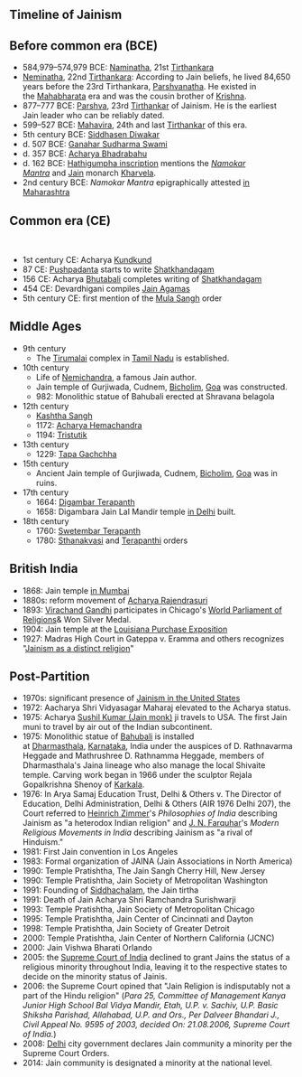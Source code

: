 <h2> Timeline of Jainism</h2>

<h2><span id="Before_common_era_(BCE)" class="mw-headline">Before common era (BCE)</span></h2>
<ul>
<li>584,979&ndash;574,979 BCE:&nbsp;<a title="Naminatha" href="https://en.wikipedia.org/wiki/Naminatha">Naminatha</a>, 21st&nbsp;<a title="Tirthankara" href="https://en.wikipedia.org/wiki/Tirthankara">Tirthankara</a><sup id="cite_ref-1" class="reference"></sup><sup id="cite_ref-2" class="reference"></sup></li>
<li><a title="Neminatha" href="https://en.wikipedia.org/wiki/Neminatha">Neminatha</a>, 22nd&nbsp;<a title="Tirthankara" href="https://en.wikipedia.org/wiki/Tirthankara">Tirthankara</a>: According to Jain beliefs, he lived 84,650 years before the 23rd Tirthankara,&nbsp;<a title="Parshvanatha" href="https://en.wikipedia.org/wiki/Parshvanatha">Parshvanatha</a>.<sup id="cite_ref-FOOTNOTEZimmer1953226_3-0" class="reference"></sup>&nbsp;He existed in the&nbsp;<a title="Mahabharata" href="https://en.wikipedia.org/wiki/Mahabharata">Mahabharata</a>&nbsp;era and was the cousin brother of&nbsp;<a title="Krishna" href="https://en.wikipedia.org/wiki/Krishna">Krishna</a>.<sup id="cite_ref-4" class="reference"></sup></li>
<li>877&ndash;777 BCE:&nbsp;<a class="mw-redirect" title="Parshva" href="https://en.wikipedia.org/wiki/Parshva">Parshva</a>, 23rd&nbsp;<a class="mw-redirect" title="Tirthankar" href="https://en.wikipedia.org/wiki/Tirthankar">Tirthankar</a>&nbsp;of Jainism. He is the earliest Jain leader who can be reliably dated.<sup id="cite_ref-5" class="reference"></sup><sup id="cite_ref-6" class="reference"></sup><sup id="cite_ref-7" class="reference"></sup><sup id="cite_ref-8" class="reference"></sup></li>
<li>599&ndash;527 BCE:&nbsp;<a title="Mahavira" href="https://en.wikipedia.org/wiki/Mahavira">Mahavira</a>, 24th and last&nbsp;<a class="mw-redirect" title="Tirthankar" href="https://en.wikipedia.org/wiki/Tirthankar">Tirthankar</a>&nbsp;of this era.<sup id="cite_ref-9" class="reference"></sup></li>
<li>5th century BCE:&nbsp;<a class="mw-redirect" title="Siddhasen Diwakar" href="https://en.wikipedia.org/wiki/Siddhasen_Diwakar">Siddhasen Diwakar</a></li>
<li>d. 507 BCE:&nbsp;<a class="mw-redirect" title="Ganahar Sudharma Swami" href="https://en.wikipedia.org/wiki/Ganahar_Sudharma_Swami">Ganahar Sudharma Swami</a></li>
<li>d. 357 BCE:&nbsp;<a class="mw-redirect" title="Acharya Bhadrabahu" href="https://en.wikipedia.org/wiki/Acharya_Bhadrabahu">Acharya Bhadrabahu</a></li>
<li>d. 162 BCE:&nbsp;<a title="Hathigumpha inscription" href="https://en.wikipedia.org/wiki/Hathigumpha_inscription">Hathigumpha inscription</a>&nbsp;mentions the&nbsp;<em><a title="Namokar Mantra" href="https://en.wikipedia.org/wiki/Namokar_Mantra">Namokar Mantra</a></em>&nbsp;and&nbsp;<a class="mw-redirect" title="Jain" href="https://en.wikipedia.org/wiki/Jain">Jain</a>&nbsp;monarch&nbsp;<a class="mw-redirect" title="Kharvela" href="https://en.wikipedia.org/wiki/Kharvela">Kharvela</a>.<sup id="cite_ref-10" class="reference"></sup><sup id="cite_ref-11" class="reference"></sup><sup id="cite_ref-FOOTNOTECort200939-41_12-0" class="reference"></sup></li>
<li>2nd century BCE:&nbsp;<em>Namokar Mantra</em>&nbsp;epigraphically attested&nbsp;<a class="mw-redirect" title="Jains of Maharashtra" href="https://en.wikipedia.org/wiki/Jains_of_Maharashtra">in Maharashtra</a></li>
</ul>
<h2><span id="Common_era_.28CE.29"></span><span id="Common_era_(CE)" class="mw-headline">Common era (CE)</span></h2>
<div class="thumb tright">&nbsp;</div>
<ul>
<li>1st century CE: Acharya&nbsp;<a class="mw-redirect" title="Kundkund" href="https://en.wikipedia.org/wiki/Kundkund">Kundkund</a></li>
<li>87 CE:&nbsp;<a title="Pushpadanta" href="https://en.wikipedia.org/wiki/Pushpadanta">Pushpadanta</a>&nbsp;starts to write&nbsp;<a class="mw-redirect" title="Shatkhandagam" href="https://en.wikipedia.org/wiki/Shatkhandagam">Shatkhandagam</a></li>
<li>156 CE: Acharya&nbsp;<a title="Bhutabali" href="https://en.wikipedia.org/wiki/Bhutabali">Bhutabali</a>&nbsp;completes writing of&nbsp;<a class="mw-redirect" title="Shatkhandagam" href="https://en.wikipedia.org/wiki/Shatkhandagam">Shatkhandagam</a></li>
<li>454 CE: Devardhigani compiles&nbsp;<a class="mw-redirect" title="Jain Agamas" href="https://en.wikipedia.org/wiki/Jain_Agamas">Jain Agamas</a></li>
<li>5th century CE: first mention of the&nbsp;<a class="mw-redirect" title="Mula Sangh" href="https://en.wikipedia.org/wiki/Mula_Sangh">Mula Sangh</a>&nbsp;order</li>
</ul>
<h2><span id="Middle_Ages" class="mw-headline">Middle Ages</span></h2>
<ul>
<li>9th century
<ul>
<li>The&nbsp;<a title="Tirumalai (Jain complex)" href="https://en.wikipedia.org/wiki/Tirumalai_(Jain_complex)">Tirumalai</a>&nbsp;complex in&nbsp;<a title="Tamil Nadu" href="https://en.wikipedia.org/wiki/Tamil_Nadu">Tamil Nadu</a>&nbsp;is established.</li>
</ul>
</li>
<li>10th century
<ul>
<li>Life of&nbsp;<a title="Nemichandra" href="https://en.wikipedia.org/wiki/Nemichandra">Nemichandra</a>, a famous Jain author.</li>
<li>Jain temple of Gurjiwada, Cudnem,&nbsp;<a title="Bicholim" href="https://en.wikipedia.org/wiki/Bicholim">Bicholim</a>,&nbsp;<a title="Goa" href="https://en.wikipedia.org/wiki/Goa">Goa</a>&nbsp;was constructed.<sup id="cite_ref-FOOTNOTEKerkarTNN2014_13-0" class="reference"></sup></li>
<li>982: Monolithic statue of Bahubali erected at Shravana belagola</li>
</ul>
</li>
<li>12th century
<ul>
<li><a class="mw-redirect" title="Kashtha Sangh" href="https://en.wikipedia.org/wiki/Kashtha_Sangh">Kashtha Sangh</a></li>
<li>1172:&nbsp;<a class="mw-redirect" title="Acharya Hemachandra" href="https://en.wikipedia.org/wiki/Acharya_Hemachandra">Acharya Hemachandra</a></li>
<li>1194:&nbsp;<a class="mw-redirect" title="Tristutik" href="https://en.wikipedia.org/wiki/Tristutik">Tristutik</a></li>
</ul>
</li>
<li>13th century
<ul>
<li>1229:&nbsp;<a class="mw-redirect" title="Tapa Gachchha" href="https://en.wikipedia.org/wiki/Tapa_Gachchha">Tapa Gachchha</a></li>
</ul>
</li>
<li>15th century
<ul>
<li>Ancient Jain temple of Gurjiwada, Cudnem,&nbsp;<a title="Bicholim" href="https://en.wikipedia.org/wiki/Bicholim">Bicholim</a>,&nbsp;<a title="Goa" href="https://en.wikipedia.org/wiki/Goa">Goa</a>&nbsp;was in ruins.<sup id="cite_ref-FOOTNOTEKerkarTNN2014_13-1" class="reference"></sup></li>
</ul>
</li>
<li>17th century
<ul>
<li>1664:&nbsp;<a class="mw-redirect" title="Digambar Terapanth" href="https://en.wikipedia.org/wiki/Digambar_Terapanth">Digambar Terapanth</a></li>
<li>1658: Digambara Jain Lal Mandir temple&nbsp;<a title="Jainism in Delhi" href="https://en.wikipedia.org/wiki/Jainism_in_Delhi">in Delhi</a>&nbsp;built.</li>
</ul>
</li>
<li>18th century
<ul>
<li>1760:&nbsp;<a class="mw-redirect" title="Swetembar Terapanth" href="https://en.wikipedia.org/wiki/Swetembar_Terapanth">Swetembar Terapanth</a></li>
<li>1780:&nbsp;<a class="mw-redirect" title="Sthanakvasi" href="https://en.wikipedia.org/wiki/Sthanakvasi">Sthanakvasi</a>&nbsp;and&nbsp;<a class="mw-redirect" title="Svetambar Terapanth" href="https://en.wikipedia.org/wiki/Svetambar_Terapanth">Terapanthi</a>&nbsp;orders</li>
</ul>
</li>
</ul>
<h2><span id="British_India" class="mw-headline">British India</span></h2>
<ul>
<li>1868: Jain temple&nbsp;<a title="Jainism in Mumbai" href="https://en.wikipedia.org/wiki/Jainism_in_Mumbai">in Mumbai</a></li>
<li>1880s: reform movement of&nbsp;<a class="mw-redirect" title="Acharya Rajendrasuri" href="https://en.wikipedia.org/wiki/Acharya_Rajendrasuri">Acharya Rajendrasuri</a></li>
<li>1893:&nbsp;<a class="mw-redirect" title="Virachand Gandhi" href="https://en.wikipedia.org/wiki/Virachand_Gandhi">Virachand Gandhi</a>&nbsp;participates in Chicago's&nbsp;<a class="mw-redirect" title="World Parliament of Religions" href="https://en.wikipedia.org/wiki/World_Parliament_of_Religions">World Parliament of Religions</a>&amp; Won Silver Medal.</li>
<li>1904: Jain temple at the&nbsp;<a title="Louisiana Purchase Exposition" href="https://en.wikipedia.org/wiki/Louisiana_Purchase_Exposition">Louisiana Purchase Exposition</a></li>
<li>1927: Madras High Court in Gateppa v. Eramma and others recognizes "<a title="Legal status of Jainism as a distinct religion in India" href="https://en.wikipedia.org/wiki/Legal_status_of_Jainism_as_a_distinct_religion_in_India">Jainism as a distinct religion</a>"</li>
</ul>
<h2><span id="Post-Partition" class="mw-headline">Post-Partition</span></h2>
<ul>
<li>1970s: significant presence of&nbsp;<a title="Jainism in the United States" href="https://en.wikipedia.org/wiki/Jainism_in_the_United_States">Jainism in the United States</a></li>
<li>1972: Aacharya Shri Vidyasagar Maharaj elevated to the Acharya status.</li>
<li>1975: Acharya&nbsp;<a title="Sushil Kumar (Jain monk)" href="https://en.wikipedia.org/wiki/Sushil_Kumar_(Jain_monk)">Sushil Kumar (Jain monk)</a>&nbsp;ji travels to USA. The first Jain muni to travel by air out of the Indian subcontinent.</li>
<li>1975: Monolithic statue of&nbsp;<a title="Bahubali" href="https://en.wikipedia.org/wiki/Bahubali">Bahubali</a>&nbsp;is installed at&nbsp;<a title="Dharmasthala" href="https://en.wikipedia.org/wiki/Dharmasthala">Dharmasthala</a>,&nbsp;<a title="Karnataka" href="https://en.wikipedia.org/wiki/Karnataka">Karnataka</a>, India under the auspices of D. Rathnavarma Heggade and Mathrushree D. Rathnamma Heggade, members of Dharmasthala's Jaina lineage who also manage the local Shivaite temple. Carving work began in 1966 under the sculptor Rejala Gopalkrishna Shenoy of&nbsp;<a title="Karkala" href="https://en.wikipedia.org/wiki/Karkala">Karkala</a>.</li>
<li>1976: In Arya Samaj Education Trust, Delhi &amp; Others v. The Director of Education, Delhi Administration, Delhi &amp; Others (AIR 1976 Delhi 207), the Court referred to&nbsp;<a title="Heinrich Zimmer" href="https://en.wikipedia.org/wiki/Heinrich_Zimmer">Heinrich Zimmer</a>'s&nbsp;<em>Philosophies of India</em>&nbsp;describing Jainism as "a heterodox Indian religion" and&nbsp;<a title="J. N. Farquhar" href="https://en.wikipedia.org/wiki/J._N._Farquhar">J. N. Farquhar</a>'s&nbsp;<em>Modern Religious Movements in India</em>&nbsp;describing Jainism as "a rival of Hinduism."</li>
<li>1981: First Jain convention in Los Angeles</li>
<li>1983: Formal organization of JAINA (Jain Associations in North America)</li>
<li>1990: Temple Pratishtha, The Jain Sangh Cherry Hill, New Jersey</li>
<li>1990: Temple Pratishtha, Jain Society of Metropolitan Washington</li>
<li>1991: Founding of&nbsp;<a title="Siddhachalam" href="https://en.wikipedia.org/wiki/Siddhachalam">Siddhachalam</a>, the Jain tirtha</li>
<li>1991: Death of Jain Acharya Shri Ramchandra Surishwarji</li>
<li>1993: Temple Pratishtha, Jain Society of Metropolitan Chicago</li>
<li>1995: Temple Pratishtha, Jain Center of Cincinnati and Dayton</li>
<li>1998: Temple Pratishtha, Jain Society of Greater Detroit</li>
<li>2000: Temple Pratishtha, Jain Center of Northern California (JCNC)</li>
<li>2000: Jain Vishwa Bharati Orlando</li>
<li>2005: the&nbsp;<a title="Supreme Court of India" href="https://en.wikipedia.org/wiki/Supreme_Court_of_India">Supreme Court of India</a>&nbsp;declined to grant Jains the status of a religious minority throughout India, leaving it to the respective states to decide on the minority status of Jainis.</li>
<li>2006: the Supreme Court opined that "Jain Religion is indisputably not a part of the Hindu religion" (<em>Para 25, Committee of Management Kanya Junior High School Bal Vidya Mandir, Etah, U.P. v. Sachiv, U.P. Basic Shiksha Parishad, Allahabad, U.P. and Ors., Per Dalveer Bhandari J., Civil Appeal No. 9595 of 2003, decided On: 21.08.2006, Supreme Court of India.</em>)</li>
<li>2008:&nbsp;<a title="Delhi" href="https://en.wikipedia.org/wiki/Delhi">Delhi</a>&nbsp;city government declares Jain community a minority per the Supreme Court Orders.</li>
<li>2014: Jain community is designated a minority at the national level.<sup id="cite_ref-14" class="reference"></sup></li>
</ul>
